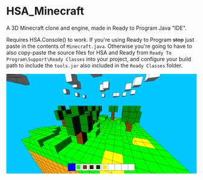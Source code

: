 # HSA_Minecraft
A 3D Minecraft clone and engine, made in Ready to Program Java "IDE".

Requires HSA.Console() to work. If you're using Ready to Program ~~stop~~ just paste in the contents of `Minecraft.java`. Otherwise you're going to have to also copy-paste the source files for HSA and Ready from `Ready To Program\Support\Ready Classes` into your project, and configure your build path to include the `tools.jar` also included in the `Ready Classes` folder.

![Screenshot](/screenshot.png)
